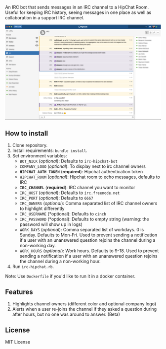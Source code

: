 An IRC bot that sends messages in an IRC channel to a HipChat Room. Useful for keeping IRC history, seeing messages in one place as well as collaboration in a support IRC channel.

![IRC-Hipchat-Integration](/screenshots/irc-hipchat-integration.png?raw=true "IRC-Hipchat-Integration Screnshot")

How to install
------------
1. Clone repository.
2. Install requirements: `bundle install`.
3. Set environment variables:
    - `BOT_NICK` (*optional*): Defaults to `irc-hipchat-bot`
    - `COMPANY_LOGO` (*optional*): To display next to irc channel owners
    - **`HIPCHAT_AUTH_TOKEN`** (**required**): Hipchat authentication token
    - `HIPCHAT_ROOM` (*optional*): Hipchat room to echo messages, defaults to IRC
    - **`IRC_CHANNEL`** (**required**): IRC channel you want to monitor
    - `IRC_HOST` (*optional*): Defaults to `irc.freenode.net`
    - `IRC_PORT` (*optional*): Defaults to `6667`
    - `IRC_OWNERS` (*optional*): Comma separated list of IRC channel owners to highlight differently
    - `IRC_USERNAME` (*optional): Defaults to `cinch`
    - `IRC_PASSWORD` (*optional): Defaults to empty string (warning: the password will show up in logs)
    - `WORK_DAYS` (*optional*): Comma separated list of workdays. 0 is Sunday. Defaults to Mon-Fri. Used to prevent sending a notification if a user with an unanswered question rejoins the channel during a non-working day.
    - `WORK_HOURS` (*optional*): Work hours. Defaults to 9-18. Used to prevent sending a notification if a user with an unanswered question rejoins the channel during a non-working hour.
4. Run `irc-hipchat.rb`.

Note: Use `Dockerfile` if you'd like to run it in a docker container.

Features
------------
1. Highlights channel owners (different color and optional company logo)
2. Alerts when a user re-joins the channel if they asked a question during after hours, but no one was around to answer. (Beta)


License
------------
MIT License
